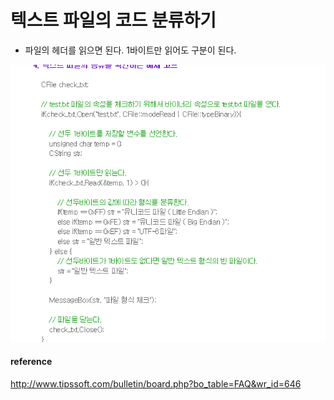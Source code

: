 # 텍스트 파일의 코드 분류하기

* 파일의 헤더를 읽으면 된다. 1바이트만 읽어도 구분이 된다.

![](../../images/File/3.PNG)  

#### reference
http://www.tipssoft.com/bulletin/board.php?bo_table=FAQ&wr_id=646
